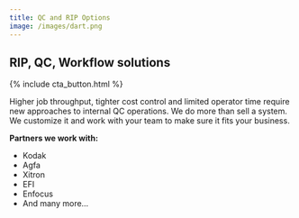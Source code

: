 ```yaml
---
title: QC and RIP Options
image: /images/dart.png
---
```

## RIP, QC, Workflow solutions
{% include cta_button.html %}
<!-- split -->
Higher job throughput, tighter cost control and limited operator time require new approaches to internal QC operations. We do more than sell a system. We customize it and work with your team to make sure it fits your business.

**Partners we work with:**
 - Kodak
 - Agfa
 - Xitron
 - EFI
 - Enfocus
 - And many more…
